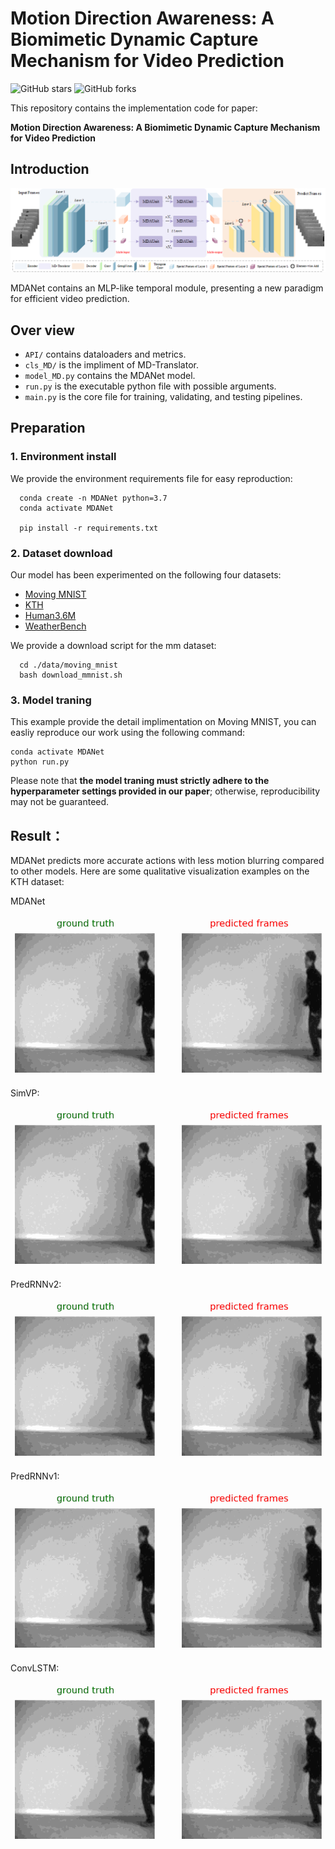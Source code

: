 # Motion Direction Awareness: A Biomimetic Dynamic Capture Mechanism for Video Prediction
![GitHub stars](https://img.shields.io/github/stars/LintureGrant/MDANet)  ![GitHub forks](https://img.shields.io/github/forks/LintureGrant/MDANet?color=green) 

This repository contains the implementation code for paper:

__Motion Direction Awareness: A Biomimetic Dynamic Capture Mechanism for Video Prediction__

## Introduction

![MDANet](/img/overview.png)


MDANet contains an MLP-like temporal module, presenting a new paradigm for efficient video prediction. 

## Over view

* `API/` contains dataloaders and metrics.
* `cls_MD/` is the impliment of MD-Translator.
* `model_MD.py` contains the MDANet model.
* `run.py` is the executable python file with possible arguments.
* `main.py` is the core file for training, validating, and testing pipelines.

## Preparation

### 1. Environment install
We provide the environment requirements file for easy reproduction:
```
  conda create -n MDANet python=3.7
  conda activate MDANet

  pip install -r requirements.txt
```
### 2. Dataset download

Our model has been experimented on the following four datasets:
* [Moving MNIST](http://www.cs.toronto.edu/~nitish/unsupervised_video/)
* [KTH](https://www.csc.kth.se/cvap/actions/)
* [Human3.6M](http://vision.imar.ro/human3.6m/description.php) 
* [WeatherBench](https://github.com/pangeo-data/WeatherBench)

We provide a download script for the mm dataset:

```
  cd ./data/moving_mnist
  bash download_mmnist.sh 
```

### 3. Model traning

This example provide the detail implimentation on Moving MNIST, you can easliy reproduce our work using the following command:

```
conda activate MDANet
python run.py             
```
Please note that __the model traning must strictly adhere to the hyperparameter settings provided in our paper__; otherwise, reproducibility may not be guaranteed.

## Result：

MDANet predicts more accurate actions with less motion blurring compared to other models. Here are some qualitative visualization examples on the KTH dataset:


MDANet


![MDANet](/img/mda_1.gif "Magic Gardens")


SimVP:

![MDANet](/img/simvp_a.gif "Magic Gardens")

PredRNNv2:

![MDANet](/img/predrnnv2_a.gif "Magic Gardens")

PredRNNv1:

![MDANet](/img/predrnnv1_a.gif "Magic Gardens")

ConvLSTM:

![MDANet](/img/convlstm_a.gif "Magic Gardens")